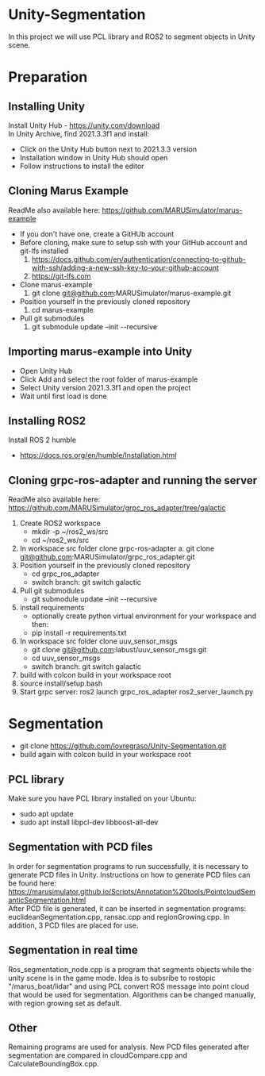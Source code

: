 # Unity-Segmentation
In this project we will use PCL library and ROS2 to segment objects in Unity scene.
# Preparation
## Installing Unity <br/>
Install Unity Hub - https://unity.com/download <br/>
In Unity Archive, find 2021.3.3f1 and install: <br/>
  - Click on the Unity Hub button next to 2021.3.3 version <br/>
  - Installation window in Unity Hub should open <br/>
  - Follow instructions to install the editor <br/>
## Cloning Marus Example
ReadMe also available here: https://github.com/MARUSimulator/marus-example <br/>
- If you don't have one, create a GitHUb account <br/>
- Before cloning, make sure to setup ssh with your GitHub account and git-lfs installed <br/>
  1. https://docs.github.com/en/authentication/connecting-to-github-with-ssh/adding-a-new-ssh-key-to-your-github-account <br/>
  2. https://git-lfs.com <br/>
- Clone marus-example <br/>
  1. git clone git@github.com:MARUSimulator/marus-example.git <br/>
- Position yourself in the previously cloned repository <br/>
  1. cd marus-example <br/>
- Pull git submodules <br/>
  1. git submodule update –init --recursive <br/>
## Importing marus-example into Unity
 - Open Unity Hub <br/>
 - Click Add and select the root folder of marus-example <br/>
 - Select Unity version 2021.3.3f1 and open the project <br/>
 - Wait until first load is done <br/>
 ## Installing ROS2
 Install ROS 2 humble <br/>
 - https://docs.ros.org/en/humble/Installation.html <br/>

 ## Cloning grpc-ros-adapter and running the server 
 ReadMe also available here: https://github.com/MARUSimulator/grpc_ros_adapter/tree/galactic <br/>
1. Create ROS2 workspace <br/>
   - mkdir -p ~/ros2_ws/src
   - cd ~/ros2_ws/src
2. In workspace src folder clone grpc-ros-adapter a. git clone git@github.com:MARUSimulator/grpc_ros_adapter.git <br/>
3. Position yourself in the previously cloned repository <br/>
   - cd grpc_ros_adapter <br/>
   - switch branch: git switch galactic <br/>
4. Pull git submodules <br/>
   - git submodule update –init --recursive <br/>
5. install requirements <br/>
   - optionally create python virtual environment for your workspace and then: <br/>
   - pip install -r requirements.txt <br/>
6. In workspace src folder clone uuv_sensor_msgs
   - git clone git@github.com:labust/uuv_sensor_msgs.git <br/>
   - cd uuv_sensor_msgs <br/>
   - switch branch: git switch galactic <br/>
7. build with colcon build in your workspace root <br/>
8. source install/setup.bash <br/>
9. Start grpc server: ros2 launch grpc_ros_adapter ros2_server_launch.py <br/>
# Segmentation
- git clone https://github.com/lovregraso/Unity-Segmentation.git
- build again with colcon build in your workspace root <br/>
## PCL library
Make sure you have PCL library installed on your Ubuntu:
- sudo apt update
- sudo apt install libpcl-dev libboost-all-dev
## Segmentation with PCD files
In order for segmentation programs to run successfully, it is necessary to generate PCD files in Unity. Instructions on how to generate PCD files can be found here: https://marusimulator.github.io/Scripts/Annotation%20tools/PointcloudSemanticSegmentation.html  <br/>
After PCD file is generated, it can be inserted in segmentation programs: euclideanSegmentation.cpp, ransac.cpp and regionGrowing.cpp. 
In addition, 3 PCD files are placed for use.
## Segmentation in real time
Ros_segmentation_node.cpp is a program that segments objects while the unity scene is in the game mode. Idea is to subsribe to rostopic "/marus_boat/lidar" and using PCL convert ROS message into point cloud that would be used for segmentation. Algorithms can be changed manually, with region growing set as default. 
## Other
Remaining programs are used for analysis. New PCD files generated after segmentation are compared in cloudCompare.cpp and CalculateBoundingBox.cpp.  
